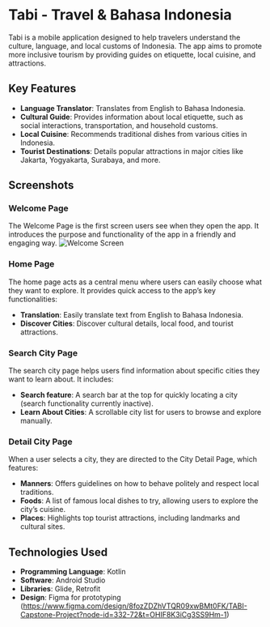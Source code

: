 # Tabi - Travel & Bahasa Indonesia

Tabi is a mobile application designed to help travelers understand the culture, language, and local customs of Indonesia. The app aims to promote more inclusive tourism by providing guides on etiquette, local cuisine, and attractions.

## Key Features
- **Language Translator**: Translates from English to Bahasa Indonesia.
- **Cultural Guide**: Provides information about local etiquette, such as social interactions, transportation, and household customs.
- **Local Cuisine**: Recommends traditional dishes from various cities in Indonesia.
- **Tourist Destinations**: Details popular attractions in major cities like Jakarta, Yogyakarta, Surabaya, and more.

## Screenshots
### Welcome Page
The Welcome Page is the first screen users see when they open the app. It introduces the purpose and functionality of the app in a friendly and engaging way.
![Welcome Screen](path/to/welcome_screen_image.png)

### Home Page
The home page acts as a central menu where users can easily choose what they want to explore. It provides quick access to the app’s key functionalities:
- **Translation**: Easily translate text from English to Bahasa Indonesia.
- **Discover Cities**: Discover cultural details, local food, and tourist attractions.

### Search City Page
The search city page helps users find information about specific cities they want to learn about. It includes:
- **Search feature**: A search bar at the top for quickly locating a city (search functionality currently inactive).
- **Learn About Cities**: A scrollable city list for users to browse and explore manually.

### Detail City Page
When a user selects a city, they are directed to the City Detail Page, which features:
- **Manners**: Offers guidelines on how to behave politely and respect local traditions.
- **Foods**: A list of famous local dishes to try, allowing users to explore the city’s cuisine.
- **Places**: Highlights top tourist attractions, including landmarks and cultural sites.

## Technologies Used
- **Programming Language**: Kotlin
- **Software**: Android Studio
- **Libraries**: Glide, Retrofit
- **Design**: Figma for prototyping (https://www.figma.com/design/8fozZDZhVTQR09xwBMt0FK/TABI-Capstone-Project?node-id=332-72&t=OHIF8K3iCg3SS9Hm-1)
